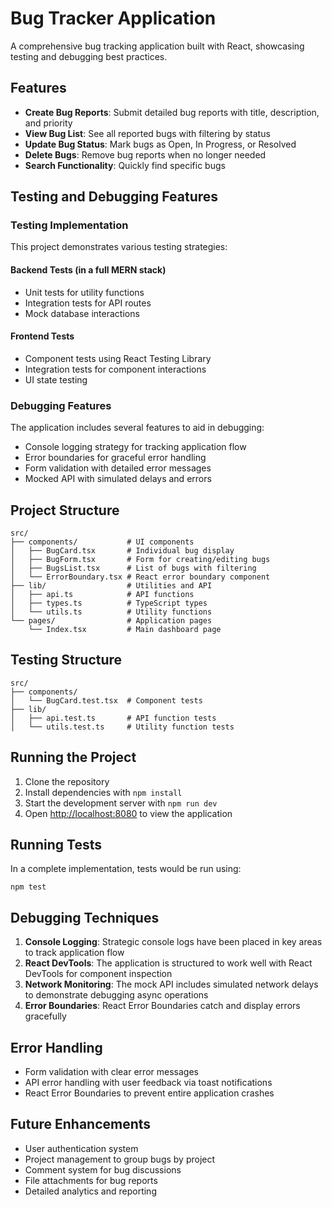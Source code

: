 
# Bug Tracker Application

A comprehensive bug tracking application built with React, showcasing testing and debugging best practices.

## Features

- **Create Bug Reports**: Submit detailed bug reports with title, description, and priority
- **View Bug List**: See all reported bugs with filtering by status
- **Update Bug Status**: Mark bugs as Open, In Progress, or Resolved
- **Delete Bugs**: Remove bug reports when no longer needed
- **Search Functionality**: Quickly find specific bugs

## Testing and Debugging Features

### Testing Implementation

This project demonstrates various testing strategies:

#### Backend Tests (in a full MERN stack)
- Unit tests for utility functions
- Integration tests for API routes
- Mock database interactions

#### Frontend Tests
- Component tests using React Testing Library
- Integration tests for component interactions
- UI state testing

### Debugging Features

The application includes several features to aid in debugging:

- Console logging strategy for tracking application flow
- Error boundaries for graceful error handling
- Form validation with detailed error messages
- Mocked API with simulated delays and errors

## Project Structure

```
src/
├── components/           # UI components
│   ├── BugCard.tsx       # Individual bug display
│   ├── BugForm.tsx       # Form for creating/editing bugs
│   ├── BugsList.tsx      # List of bugs with filtering
│   └── ErrorBoundary.tsx # React error boundary component
├── lib/                  # Utilities and API
│   ├── api.ts            # API functions
│   ├── types.ts          # TypeScript types
│   └── utils.ts          # Utility functions
└── pages/                # Application pages
    └── Index.tsx         # Main dashboard page
```

## Testing Structure

```
src/
├── components/
│   └── BugCard.test.tsx  # Component tests
├── lib/
│   ├── api.test.ts       # API function tests
│   └── utils.test.ts     # Utility function tests
```

## Running the Project

1. Clone the repository
2. Install dependencies with `npm install`
3. Start the development server with `npm run dev`
4. Open [http://localhost:8080](http://localhost:8080) to view the application

## Running Tests

In a complete implementation, tests would be run using:

```
npm test
```

## Debugging Techniques

1. **Console Logging**: Strategic console logs have been placed in key areas to track application flow
2. **React DevTools**: The application is structured to work well with React DevTools for component inspection
3. **Network Monitoring**: The mock API includes simulated network delays to demonstrate debugging async operations
4. **Error Boundaries**: React Error Boundaries catch and display errors gracefully

## Error Handling

- Form validation with clear error messages
- API error handling with user feedback via toast notifications
- React Error Boundaries to prevent entire application crashes

## Future Enhancements

- User authentication system
- Project management to group bugs by project
- Comment system for bug discussions
- File attachments for bug reports
- Detailed analytics and reporting
